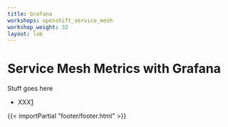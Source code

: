 ```yaml
---
title: Grafana
workshops: openshift_service_mesh
workshop_weight: 32
layout: lab
---
```


# Service Mesh Metrics with Grafana
Stuff goes here


* XXX[1]

[1]: https://xxxx

{{< importPartial "footer/footer.html" >}}